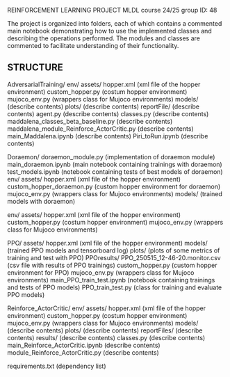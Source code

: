 REINFORCEMENT LEARNING PROJECT 
MLDL course 24/25
group ID: 48

The project is organized into folders, each of which contains a commented main notebook demonstrating how to use the implemented classes
and describing the operations performed. The modules and classes are commented to facilitate understanding of their functionality.


## STRUCTURE

AdversarialTraining/
    env/
        assets/
            hopper.xml (xml file of the hopper environment)
        custom_hopper.py (costum hopper environment)
        mujoco_env.py (wrappers class for Mujoco environments)
    models/ (describe contents)
    plots/ (describe contents)
    reportFile/ (describe contents)
    agent.py (describe contents)
    classes.py (describe contents)
    maddalena_classes_beta_baseline.py (describe contents)
    maddalena_module_Reinforce_ActorCritic.py (describe contents)
    main_Maddalena.ipynb (describe contents)
    Piri_toRun.ipynb (describe contents)

Doraemon/
    doraemon_module.py (implementation of doraemon module)
    main_doraemon.ipynb (main notebook containing trainings with doraemon)
    test_models.ipynb (notebook containing tests of best models of doraemon)
    env/
        assets/
            hopper.xml (xml file of the hopper environment)
        custom_hopper_doraemon.py (custom hopper environment for doraemon)
        mujoco_env.py (wrappers class for Mujoco environments)
    models/ (trained models with doraemon)    
    

env/
    assets/
            hopper.xml (xml file of the hopper environment)
    custom_hopper.py (costum hopper environment)
    mujoco_env.py (wrappers class for Mujoco environments)

PPO/
    assets/
            hopper.xml (xml file of the hopper environment)
    models/ (trained PPO models and tensorboard log)
    plots/ (plots of some metrics of training and test with PPO)
    PPOresults/
        PPO_250515_12-46-20.monitor.csv (csv file with results of PPO trainings)
    custom_hopper.py (custom hopper environment for PPO)
    mujoco_env.py (wrappers class for Mujoco environments)
    main_PPO_train_test.ipynb (notebook containing trainings and tests of PPO models)
    PPO_train_test.py (class for training and evaluate PPO models)

Reinforce_ActorCritic/ 
    env/
        assets/
            hopper.xml (xml file of the hopper environment)
        custom_hopper.py (costum hopper environment)
        mujoco_env.py (wrappers class for Mujoco environments)
    models/ (describe contents)
    plots/ (describe contents)
    reportFiles/ (describe contents)
    results/ (describe contents)
    classes.py (describe contents)
    main_Reinforce_ActorCritic.ipynb (describe contents)
    module_Reinforce_ActorCritic.py (describe contents)

requirements.txt (dependency list)



